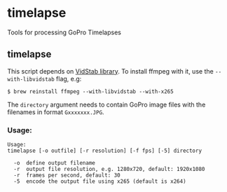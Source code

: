 # timelapse
Tools for processing GoPro Timelapses

## timelapse

This script depends on [VidStab library](https://github.com/georgmartius/vid.stab). To install ffmpeg with it, use the `--with-libvidstab` flag, e.g:

```
$ brew reinstall ffmpeg --with-libvidstab --with-x265
```

The `directory` argument needs to contain GoPro image files with the filenames in format `Gxxxxxxx.JPG`.

### Usage:

```
Usage:
timelapse [-o outfile] [-r resolution] [-f fps] [-5] directory

  -o  define output filename
  -r  output file resolution, e.g. 1280x720, default: 1920x1080
  -r  frames per second, default: 30
  -5  encode the output file using x265 (default is x264)
```
